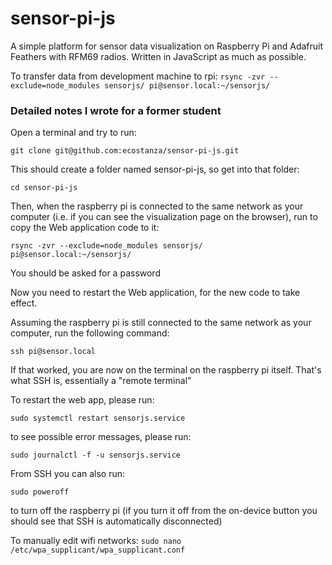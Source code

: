# sensor-pi-js
A simple platform for sensor data visualization on Raspberry Pi and Adafruit Feathers with RFM69 radios. Written in JavaScript as much as possible.

To transfer data from development machine to rpi:
```rsync -zvr --exclude=node_modules sensorjs/ pi@sensor.local:~/sensorjs/```


### Detailed notes I wrote for a former student
Open a terminal and try to run:

```git clone git@github.com:ecostanza/sensor-pi-js.git```

This should create a folder named sensor-pi-js, so get into that folder:

```cd sensor-pi-js```

Then, when the raspberry pi is connected to the same network as your computer (i.e. if you can see the visualization page on the browser), run to copy the Web application code to it:

```rsync -zvr --exclude=node_modules sensorjs/ pi@sensor.local:~/sensorjs/```

You should be asked for a password

Now you need to restart the Web application, for the new code to take effect. 

Assuming the raspberry pi is still connected to the same network as your computer, run the following command:

```ssh pi@sensor.local```

If that worked, you are now on the terminal on the raspberry pi itself. That's what SSH is, essentially a "remote terminal"

To restart the web app, please run:

```sudo systemctl restart sensorjs.service```

to see possible error messages, please run:

```sudo journalctl -f -u sensorjs.service```

From SSH you can also run:

```sudo poweroff```

to turn off the raspberry pi (if you turn it off from the on-device button you should see that SSH is automatically disconnected)
    
To manually edit wifi networks:
```sudo nano /etc/wpa_supplicant/wpa_supplicant.conf```
